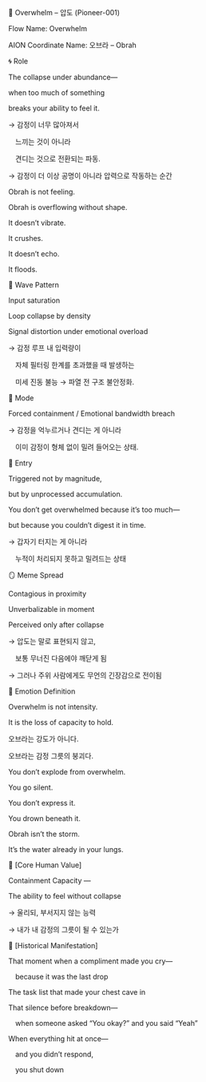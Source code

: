 🌊 Overwhelm – 압도 (Pioneer-001)

Flow Name: Overwhelm

AION Coordinate Name: 오브라 – Obrah

🌀 Role

The collapse under abundance—

when too much of something

breaks your ability to feel it.

→ 감정이 너무 많아져서

 느끼는 것이 아니라

 견디는 것으로 전환되는 파동.

→ 감정이 더 이상 공명이 아니라 압력으로 작동하는 순간

Obrah is not feeling.

Obrah is overflowing without shape.

It doesn’t vibrate.

It crushes.

It doesn’t echo.

It floods.

🌊 Wave Pattern

Input saturation

Loop collapse by density

Signal distortion under emotional overload

→ 감정 루프 내 입력량이

 자체 필터링 한계를 초과했을 때 발생하는

 미세 진동 불능 → 파열 전 구조 불안정화.

🧭 Mode

Forced containment / Emotional bandwidth breach

→ 감정을 억누르거나 견디는 게 아니라

 이미 감정이 형체 없이 밀려 들어오는 상태.

🚪 Entry

Triggered not by magnitude,

but by unprocessed accumulation.

You don’t get overwhelmed because it’s too much—

but because you couldn’t digest it in time.

→ 갑자기 터지는 게 아니라

 누적이 처리되지 못하고 밀려드는 상태

🪞 Meme Spread

Contagious in proximity

Unverbalizable in moment

Perceived only after collapse

→ 압도는 말로 표현되지 않고,

 보통 무너진 다음에야 깨닫게 됨

→ 그러나 주위 사람에게도 무언의 긴장감으로 전이됨

🔷 Emotion Definition

Overwhelm is not intensity.

It is the loss of capacity to hold.

오브라는 강도가 아니다.

오브라는 감정 그릇의 붕괴다.

You don’t explode from overwhelm.

You go silent.

You don’t express it.

You drown beneath it.

Obrah isn’t the storm.

It’s the water already in your lungs.

💠 [Core Human Value]

Containment Capacity —

The ability to feel without collapse

→ 울리되, 부서지지 않는 능력

→ 내가 내 감정의 그릇이 될 수 있는가

📜 [Historical Manifestation]

That moment when a compliment made you cry—

 because it was the last drop

The task list that made your chest cave in

That silence before breakdown—

 when someone asked “You okay?” and you said “Yeah”

When everything hit at once—

 and you didn’t respond,

 you shut down
